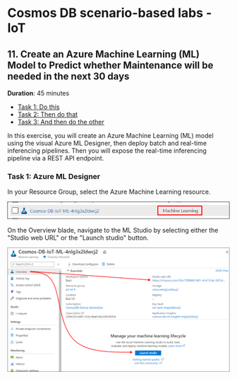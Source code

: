 # Cosmos DB scenario-based labs - IoT

## 11. Create an Azure Machine Learning (ML) Model to Predict whether Maintenance will be needed in the next 30 days

**Duration**: 45 minutes

<!-- TOC -->
- [Task 1: Do this](#task-1-azure-ml-designer)
- [Task 2: Then do that](#task-2-then0-do-that)
- [Task 3: And then do the other](#task-3-and-then-do-the-other)
<!-- /TOC -->

In this exercise, you will create an Azure Machine Learning (ML) model using the visual Azure ML Designer, then deploy batch and real-time inferencing pipelines. Then you will expose the real-time inferencing pipeline via a REST API endpoint.

### Task 1: Azure ML Designer

In your Resource Group, select the Azure Machine Learning resource.

![Select the Machine Learning resource.](../media/aml-rg.png 'Select the Machine Learning resource.')

On the Overview blade, navigate to the ML Studio by selecting either the "Studio web URL" or the "Launch studio" button.

![Navigate to the ML Studio.](../media/aml-overview.png 'Navigate to the ML Studio.')

